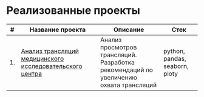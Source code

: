 
# Реализованные проекты

| #    | Название проекта                | Описание                                                     | Стек                                                         |
| ---- | ------------------------------------------------------------ | ------------------------------------------------------------ | ------------------------------------------------------------ |
| 1.   | [Анализ трансляций медицинского исследовательского центра](https://github.com/m1995k/Projects/tree/main/1%20Анализ%20трансляций) | Анализ просмотров трансляций. <br/>Разработка рекомендаций по увеличению охвата трансляций <br/> | python, pandas, seaborn, ploty       |
